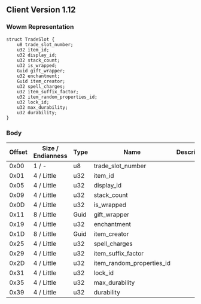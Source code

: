 ## Client Version 1.12

### Wowm Representation
```rust,ignore
struct TradeSlot {
    u8 trade_slot_number;    
    u32 item_id;    
    u32 display_id;    
    u32 stack_count;    
    u32 is_wrapped;    
    Guid gift_wrapper;    
    u32 enchantment;    
    Guid item_creator;    
    u32 spell_charges;    
    u32 item_suffix_factor;    
    u32 item_random_properties_id;    
    u32 lock_id;    
    u32 max_durability;    
    u32 durability;    
}

```
### Body
| Offset | Size / Endianness | Type | Name | Description |
| ------ | ----------------- | ---- | ---- | ----------- |
| 0x00 | 1 / - | u8 | trade_slot_number |  |
| 0x01 | 4 / Little | u32 | item_id |  |
| 0x05 | 4 / Little | u32 | display_id |  |
| 0x09 | 4 / Little | u32 | stack_count |  |
| 0x0D | 4 / Little | u32 | is_wrapped |  |
| 0x11 | 8 / Little | Guid | gift_wrapper |  |
| 0x19 | 4 / Little | u32 | enchantment |  |
| 0x1D | 8 / Little | Guid | item_creator |  |
| 0x25 | 4 / Little | u32 | spell_charges |  |
| 0x29 | 4 / Little | u32 | item_suffix_factor |  |
| 0x2D | 4 / Little | u32 | item_random_properties_id |  |
| 0x31 | 4 / Little | u32 | lock_id |  |
| 0x35 | 4 / Little | u32 | max_durability |  |
| 0x39 | 4 / Little | u32 | durability |  |
